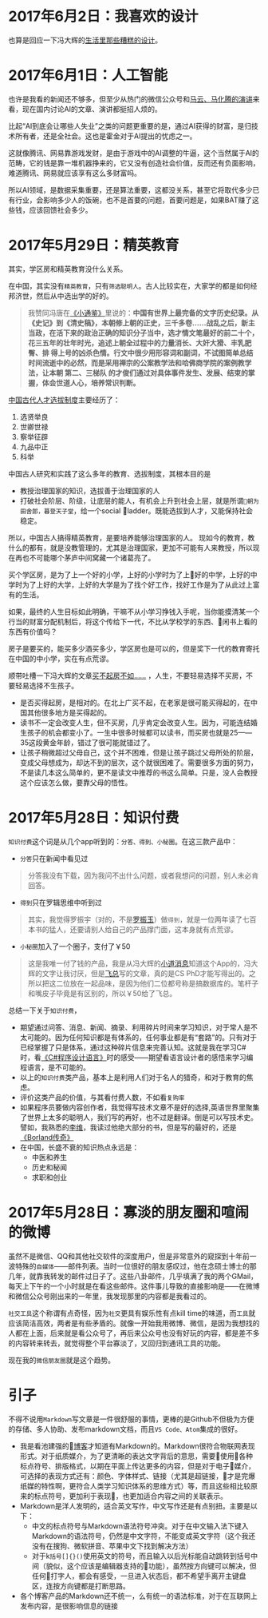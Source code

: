 # 2017年6月2日：我喜欢的设计
也算是回应一下冯大辉的[生活里那些糟糕的设计](https://mp.weixin.qq.com/s?__biz=MjM5ODIyMTE0MA==&mid=2650969593&idx=1&sn=44e6922b655e16bc6512d17a30f1a333&chksm=bd3831c28a4fb8d4978204ea85f5d23bb26793625658479043ed8cf1f248106cbdf6bd9dbc25&mpshare=1&scene=1&srcid=0602thMvgVwY0oTdi3fSKZBw&key=e2d576b70311fc59d69298a7c2cd5b76c91382bfb6546c4f7a5e17eb81d9518055d342de717f600ac40c0fc505b87fceb821a44dc84a713005c641ada939a2d1786b0aa17a0d8f52caa0c54dacdf5545&ascene=0&uin=MTE5Nzk3&devicetype=iMac+MacBookPro8%2C1+OSX+OSX+10.12.4+build(16E195)&version=12020610&nettype=WIFI&fontScale=100&pass_ticket=5OI9yBaHm6iCmMjbjTOh4aGWEnytu0TPAexUVmDevSA%3D)。




# 2017年6月1日：人工智能
也许是我看的新闻还不够多，但至少从热门的微信公众号和[马云、马化腾的演讲](https://mp.weixin.qq.com/s?__biz=MjM5ODIzNTc2MA==&mid=2660761988&idx=1&sn=f09faddaad79edc1127ab33b2170be7b&chksm=bda17a9b8ad6f38d8816ccfb234a3c69c00ca9edac378d958966b262de32c9cfd7e5855d6f01&mpshare=1&scene=1&srcid=0601AwU9u2t4sR2WODqcBnsu&key=ffcd72666a7af29b9e7c5397ab2f65e69147eee014b406b7ba38d0ca0c213650292cb13d18d958c417a50b9deee6d4d2441559fc489d93580e3ca356c923ff95b0f892ffb4757ddf563f5654cb10b20b&ascene=0&uin=MTE5Nzk3&devicetype=iMac+MacBookPro8%2C1+OSX+OSX+10.12.4+build(16E195)&version=12020610&nettype=WIFI&fontScale=100&pass_ticket=ZCbLY0DcTqzI9QDuuaxQNb7MdSRW2NDD7tIdEtRMesc%3D)来看，现在国内讨论AI的文章、演讲都挺招人烦的。

比起“AI到底会让哪些人失业”之类的问题更重要的是，通过AI获得的财富，是归技术所有者，还是全社会。这也是霍金对于AI提出的忧虑之一。

这就像腾讯、网易靠游戏发财，是由于游戏中的AI调整的牛逼，这个当然属于AI的范畴，它的钱是靠一堆机器挣来的，它又没有创造社会价值，反而还有负面影响，难道腾讯、网易就应该享有这么多财富吗。

所以AI领域，是数据采集重要，还是算法重要，这都没关系，甚至它将取代多少已有行业，会影响多少人的饭碗，也不是首要的问题，首要问题是，如果BAT赚了这些钱，应该回馈社会多少。

# 2017年5月29日：精英教育
其实，学区房和精英教育没什么关系。

在中国，其实没有`精英教育`，只有`筛选聪明人`。古人比较实在，大家学的都是如何经邦济世，然后从中选出学的好的。
>我赞同冯唐在[《小通鉴》](https://www.amazon.cn/%E5%86%AF%E5%94%90-%E5%B0%8F%E9%80%9A%E9%89%B4-%E5%86%AF%E5%94%90/dp/B00F903YS6/ref=sr_1_1?ie=UTF8&qid=1496062648&sr=8-1&keywords=%E5%B0%8F%E9%80%9A%E9%89%B4)里说的：**中国有世界上最完备的文字历史纪录。从《史记》到《清史稿》，本朝修上朝的正史，三千多卷……战乱之后，新主当政，在活下来的政治正确的知识分子当中，选才情文笔最好的前二十个，花三五年的壮年时光，追述上朝全过程中的力量消长、大奸大猾、丰乳肥臀、排 得上号的凶杀色情。行文中很少用形容词和副词，不试图简单总结时间流逝中的必然，而是采用禅宗的公案教学法和哈佛商学院的案例教学法，让本朝 第二、三梯队 的才俊们通过对具体事件发生、发展、结束的掌握，体会世道人心，培养常识判断。**

[中国古代人才选拔制度](http://baike.baidu.com/link?url=krCVBERs3GN8DMOdJEM8oK0_P5uVbyuX2-bi0TA1u-LvjvqaHoydQYKkAILO_G8ZGyNV4bx9vYjrKc5nRFwILA39cCfbSA_DK_ez-aYh87gyRiPVDeSGyCuQB0P-t7Ly-MkExq9Nc2KAHx9qvLVFLdgihOt6SRNOTVm4kuZCo4wuizU-wuGdLvoFdqcfmtA06-k1RBFEG-YUhcd5Bw1rF_)主要经历了：
1. 选贤举良
2. 世卿世禄
3. 察举征辟
4. 九品中正
5. 科举

中国古人研究和实践了这么多年的教育、选拔制度，其根本目的是
* 教授治理国家的知识，选拔善于治理国家的人
* 打破社会阶层、阶级，让底层的能人，有机会上升到社会上层，就是所谓`朝为田舍郎，暮登天子堂`，给一个social ladder。既能选拔到人才，又能保持社会稳定。

所以，中国古人搞得精英教育，是要培养能够治理国家的人。
现如今的教育，教什么的都有，就是没教管理的，尤其是治理国家，更加不可能有人来教授，所以现在再也不可能哪个茅庐中间窝藏一个诸葛亮了。

买个学区房，是为了上一个好的小学，上好的小学时为了上好的中学，上好的中学时为了上好的大学，上好的大学是为了找个好工作，找好工作是为了从此过上富有的生活。

如果，最终的人生目标如此明确，干嘛不从小学习挣钱入手呢，当你能摸清某一个行当的财富分配机制后，将这个传给下一代，不比从学校学的东西、闲书上看的东西有价值吗？

房子是要买的，能买多少酒买多少，学区房也是可以的，但是奖下一代的教育寄托在中国的中小学，实在有点荒谬。

顺带吐槽一下冯大辉的文章[买不起房不如……](https://mp.weixin.qq.com/s?__biz=MjM5ODIyMTE0MA==&mid=2650969589&idx=1&sn=3974c0c182a3705cc3cdf1014c799704&key=f57fc7001c9b61fa7ce24820165768ac9381f01db80736739adb526279c507af5cd9e0a8d60f373cf20905cb1f0570614da780ef68c6c89c3832b11b95dfd8e63ccdc646a464d4a74f440863171466cb&ascene=0&uin=MTE5Nzk3&devicetype=iMac+MacBookPro8%2C1+OSX+OSX+10.12.4+build(16E195)&version=12020610&nettype=WIFI&fontScale=100&pass_ticket=ZCbLY0DcTqzI9QDuuaxQNb7MdSRW2NDD7tIdEtRMesc%3D)
，人生，不要轻易选择不买房，不要轻易选择不生孩子。
* 是否买得起房，是相对的。在北上广买不起，在老家是很可能买得起的，在中国其他很多地方是买得起的。
* 读书不一定会改变人生，但不买房，几乎肯定会改变人生。因为，可能连结婚生孩子的机会都变小了。一生中很多时候都可以读书，而买房也就是25——35这段黄金年龄，错过了很可能就错过了。
* 让孩子稍微超过父母自己，这个并不困难，但是让孩子跳过父母所处的阶层，变成父母想成为，却达不到的层次，这个就很困难了。需要很多方面的努力，不是读几本这么简单的，更不是读文中推荐的书这么简单。只是，没人会教授这个应该怎么做，要靠父母的悟性。

# 2017年5月28日：知识付费
`知识付费`这个词是从几个app听到的：`分答、得到、小秘圈`。在这三款产品中：
* `分答`只在新闻中看见过
>分答我没有下载，因为我问不出什么问题，或者我想问的问题，别人未必肯回答。
* `得到`只在罗辑思维中听到过
>其实，我觉得罗振宇（对的，不是[罗振玉](http://baike.baidu.com/link?url=1ghZf6T9Ms6k9AgqLhpqJ43EGuCfSJk5VLm2WFaeKw0vfyF-HTc9Gos2lyN7EQFRSxoFRxnopwOTOklZz9-UcXLuZfqdhAjjVElPHxwWRGEeJ54BcENQpq5uWZpWfpG-)）做`得到`，就是一位两年读了七百本书的猛人，还要请别人给自己的产品撑门面，这本身就有点荒谬。
* `小秘圈`加入了一个圈子，支付了￥50
>这是我唯一付了钱的产品，我是从冯大辉的[小道消息](http://mp.weixin.qq.com/s/M_cs-U5ukP7PDBczKcFY9A)知道这个App的，冯大辉的文字让我讨厌，但是[飞总](http://mp.weixin.qq.com/s/CIBgpaqvRdqw7pKQCotckQ)写的文章，真的是CS PhD才能写得出的。之所以把这二位放在一起品味，是因为他们二位都号称是搞数据库的。笔杆子和嘴皮子毕竟是有区别的，所以￥50给了飞总。

总结一下关于`知识付费`，
* 期望通过问答、消息、新闻、摘录、利用碎片时间来学习知识，对于常人是不太可能的。因为任何知识都是有体系的，任何事业都是有“套路”的。只有对于已经掌握了只是体系，通过这种碎片信息来完善认知。这就是我在学习C#时，看[《C#程序设计语言》](https://www.amazon.cn/C-%E7%A8%8B%E5%BA%8F%E8%AE%BE%E8%AE%A1%E8%AF%AD%E8%A8%80-%E6%B5%B7%E6%9D%B0%E5%B0%94%E6%96%AF%E4%BC%AF%E6%A0%BC/dp/B002VED5DW/ref=sr_1_1?s=books&ie=UTF8&qid=1496059341&sr=1-1)时的感受——期望看语言设计者的感悟来学习编程语言，是不可能的。
* 以上的`知识付费`类产品，基本上是利用人们对于名人的猎奇，和对于教育的焦虑。
* 评价这类产品的价值，与其看付费人数，不如看`复购率`
* 如果程序员要做内容创作者，我觉得写技术文章不是好的选择,英语世界里聚集了世界上太多的聪明人，我们写的再好，也不过是翻译。倒是可以写技术史。譬如，我熟悉的[李维](https://gordonliwei.wordpress.com/)，我读过他绝大部分的书，但是写的最好的，还是[《Borland传奇》](https://item.jd.com/12626125179.html)
* 在中国，长盛不衰的知识热点永远是：
    * 中医和养生
    * 历史和秘闻
    * 求职和创业

# 2017年5月28日：寡淡的朋友圈和喧闹的微博
虽然不是微信、QQ和其他社交软件的深度用户，但是非常意外的窥探到十年前一波特殊的`自媒体`——邮件列表。当时一位很好的朋友感叹过，他在念硕士博士的那几年，就靠我转发的邮件过日子了。这些八卦邮件，几乎填满了我的两个GMail，每天上下午的一个小时就是在看这些邮件。这件事儿导致的直接影响是——在微博和微信公众号刚出来的一年里，我发现那里的内容都是我看过的。

`社交工具`这个称谓有点奇怪，因为`社交`更具有娱乐性有点kill time的味道，而`工具`就应该简洁高效，两者是有些矛盾的。就像一开始我用微博、微信，是因为我想找的人都在上面，后来就是看公众号了，再后来公众号也没有好玩的内容，都是差不多的内容转来转去，就觉得整个平台寡淡了，又回归到通讯工具的功能。

现在我的`微信朋友圈`就是这个趋势。

# 引子
不得不说用`Markdown`写文章是一件很舒服的事情，更棒的是Github不但极为方便的存储、多人协助、发布markdown文档，而且`VS Code、Atom`集成的很好。
* 我是看池建强的[博客](https://mp.weixin.qq.com/s?__biz=MjM5ODQ2MDIyMA==&mid=2650712337&idx=1&sn=3ffe5fe12f2d0d59bcb72bee4a4d5b01&mpshare=1&scene=1&srcid=0601hZcYisPAQATwtg0b5nvK&key=c5a673ba6130fcd9b98a5aa1e88424849786204b43630450f8f7423724530b331fc5702b8ee125779fb0b32ea249749a636d9639cc78af8fbc5dabb34aad435f0ed4975080ef633ea2a239c56ce73031&ascene=0&uin=MTE5Nzk3&devicetype=iMac+MacBookPro8%2C1+OSX+OSX+10.12.4+build(16E195)&version=12020610&nettype=WIFI&fontScale=100&pass_ticket=5dClz1oZlG6NbxuQ%2FCqkalvMgA%2FOPhifEk6hOWqZlpA%3D)才知道有Markdown的。Markdown很符合物联网表现形式。对于纸质媒介，为了更清晰的表达文字背后的意思，需要使用各种标点符号、排版格式，以期在平面上传达更多的内容，但是对于电子媒介，可选择的表现方式还有：颜色、字体样式、链接（尤其是超链接，才是完爆纸媒的特性啊，更符合人类学习知识体系的思维方式）等，而且这些相比较原来的标点符号，更加利于表现，也更加适合内容之间的关联表示。
* Markdown是洋人发明的，适合英文写作，中文写作还是有点别扭。主要是以下：
    * 中文的标点符号与Markdown语法符号冲突。对于在中文输入法下键入Markdown的语法符号，仍然是中文字符，不能变成英文字符（这个我还没有在搜狗、微软拼音、苹果中文下找到解决方法）
    * 对于k`括号[]{}()`使用英文的符号，而且输入以后光标能自动跳转到括号中间（貌似，这个应该是编辑器支持的功能），虽然按方向键可以解决，但任何打字人，都会有感受，一旦进入状态后，都不希望手离开主键盘区，连按方向键都是打断思路。
* 各个博客产品的Markdown还不统一，么有统一的语法标准，对于在互联网上发布内容，是很影响信息的链接

